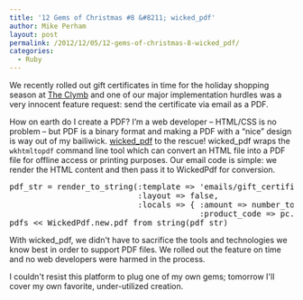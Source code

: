 ```yaml
---
title: '12 Gems of Christmas #8 &#8211; wicked_pdf'
author: Mike Perham
layout: post
permalink: /2012/12/05/12-gems-of-christmas-8-wicked_pdf/
categories:
  - Ruby
---
```

We recently rolled out gift certificates in time for the holiday shopping season at [The Clymb][1] and one of our major implementation hurdles was a very innocent feature request: send the certificate via email as a PDF.

How on earth do I create a PDF? I&#8217;m a web developer &#8211; HTML/CSS is no problem &#8211; but PDF is a binary format and making a PDF with a &#8220;nice&#8221; design is way out of my bailiwick. [wicked_pdf][2] to the rescue! wicked_pdf wraps the `wkhtmltopdf` command line tool which can convert an HTML file into a PDF file for offline access or printing purposes. Our email code is simple: we render the HTML content and then pass it to WickedPdf for conversion.

<pre lang="ruby">pdf_str = render_to_string(:template => 'emails/gift_certificate',
                           :layout => false,
                           :locals => { :amount => number_to_currency(amount),
                                        :product_code => pc.code } )
pdfs &lt;&lt; WickedPdf.new.pdf_from_string(pdf_str)
</pre>

With wicked_pdf, we didn't have to sacrifice the tools and technologies we know best in order to support PDF files. We rolled out the feature on time and no web developers were harmed in the process.

I couldn't resist this platform to plug one of my own gems; tomorrow I'll cover my own favorite, under-utilized creation.

 [1]: http://theclymb.com/invite-from/mperham
 [2]: https://github.com/mileszs/wicked_pdf